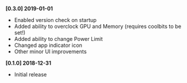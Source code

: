 **[0.3.0] 2019-01-01**
 - Enabled version check on startup
 - Added ability to overclock GPU and Memory (requires coolbits to be set!)
 - Added ability to change Power Limit
 - Changed app indicator icon
 - Other minor UI improvements

**[0.1.0] 2018-12-31**
 - Initial release